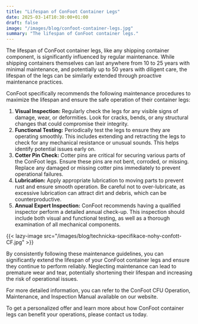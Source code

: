 ```yaml
---
title: "Lifespan of ConFoot Container Legs"
date: 2025-03-14T10:30:00+01:00
draft: false
image: "/images/blog/confoot-container-legs.jpg"
summary: "The lifespan of ConFoot container legs."
---
```


The lifespan of ConFoot container legs, like any shipping container component, is significantly influenced by regular maintenance. While shipping containers themselves can last anywhere from 10 to 25 years with minimal maintenance, and potentially up to 50 years with diligent care, the lifespan of the legs can be similarly extended through proactive maintenance practices.

ConFoot specifically recommends the following maintenance procedures to maximize the lifespan and ensure the safe operation of their container legs:

1.  **Visual Inspection:** Regularly check the legs for any visible signs of damage, wear, or deformities. Look for cracks, bends, or any structural changes that could compromise their integrity.
2.  **Functional Testing:** Periodically test the legs to ensure they are operating smoothly. This includes extending and retracting the legs to check for any mechanical resistance or unusual sounds. This helps identify potential issues early on.
3.  **Cotter Pin Check:** Cotter pins are critical for securing various parts of the ConFoot legs. Ensure these pins are not bent, corroded, or missing. Replace any damaged or missing cotter pins immediately to prevent operational failures.
4.  **Lubrication:** Apply appropriate lubrication to moving parts to prevent rust and ensure smooth operation. Be careful not to over-lubricate, as excessive lubrication can attract dirt and debris, which can be counterproductive.
5.  **Annual Expert Inspection:** ConFoot recommends having a qualified inspector perform a detailed annual check-up. This inspection should include both visual and functional testing, as well as a thorough examination of all mechanical components.

{{< lazy-image src="/images/blog/technicka-specifikace-nohy-confott-CF.jpg" >}}

By consistently following these maintenance guidelines, you can significantly extend the lifespan of your ConFoot container legs and ensure they continue to perform reliably. Neglecting maintenance can lead to premature wear and tear, potentially shortening their lifespan and increasing the risk of operational issues.

For more detailed information, you can refer to the ConFoot CFU Operation, Maintenance, and Inspection Manual available on our website.

To get a personalized offer and learn more about how ConFoot container legs can benefit your operations, please contact us today.

